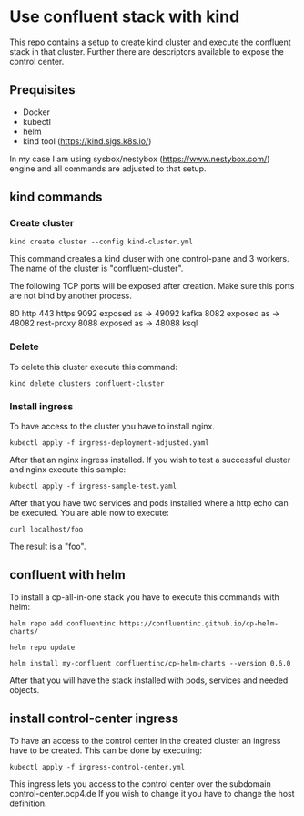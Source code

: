 # Use confluent stack with kind #

This repo contains a setup to create kind cluster and execute the confluent stack in that cluster.
Further there are descriptors available to expose the control center.

## Prequisites ##

- Docker
- kubectl
- helm
- kind tool (https://kind.sigs.k8s.io/)

In my case I am using sysbox/nestybox (https://www.nestybox.com/) engine and all commands are adjusted to that setup.

## kind commands ##

### Create cluster ###
`kind create cluster --config kind-cluster.yml`

This command creates a kind cluser with one control-pane and 3 workers.
The name of the cluster is "confluent-cluster". 

The following TCP ports will be exposed after creation. Make sure this ports are not bind by another process.

80 http
443 https
9092 exposed as -> 49092 kafka
8082 exposed as -> 48082 rest-proxy
8088 exposed as -> 48088 ksql

### Delete ###
To delete this cluster execute this command:

`kind delete clusters confluent-cluster`

### Install ingress ###
To have access to the cluster you have to install nginx.

`kubectl apply -f ingress-deployment-adjusted.yaml`

After that an nginx ingress installed. If you wish to test a successful cluster and nginx execute this sample:

`kubectl apply -f ingress-sample-test.yaml`

After that you have two services and pods installed where a http echo can be executed.
You are able now to execute:

`curl localhost/foo`

The result is a "foo".

## confluent with helm ##

To install a cp-all-in-one stack you have to execute this commands with helm:

`helm repo add confluentinc https://confluentinc.github.io/cp-helm-charts/`

`helm repo update`

`helm install my-confluent confluentinc/cp-helm-charts --version 0.6.0`

After that you will have the stack installed with pods, services and needed objects.

## install control-center ingress ##

To have an access to the control center in the created cluster an ingress have to be created.
This can be done by executing:

`kubectl apply -f ingress-control-center.yml`

This ingress lets you access to the control center over the subdomain control-center.ocp4.de
If you wish to change it you have to change the host definition.